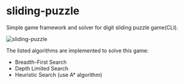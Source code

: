 # sliding-puzzle
Simple game framework and solver for digit sliding puzzle game(CLI). 

![sliding-puzzle](https://tse1-mm.cn.bing.net/th/id/OIP-C.fkVcQMFvU-QCGWrb0mC7hwHaHa?pid=ImgDet&rs=1)

The listed algorithms are implemented to solve this game: 

- Breadth-First Search
- Depth Limited Search
- Heuristic Search (use A* algorithm)